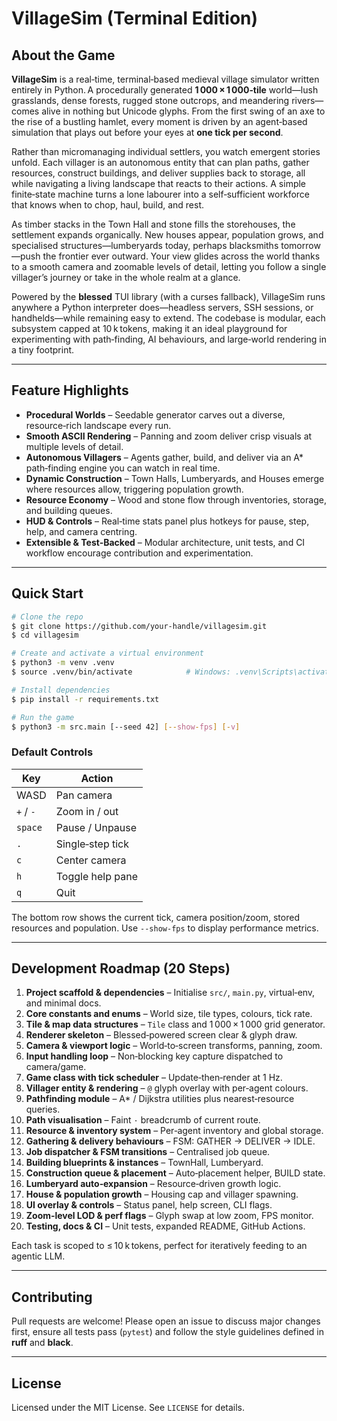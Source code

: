 # VillageSim (Terminal Edition)

## About the Game

**VillageSim** is a real‑time, terminal‑based medieval village simulator written entirely in Python. A procedurally generated **1 000 × 1 000‑tile** world—lush grasslands, dense forests, rugged stone outcrops, and meandering rivers—comes alive in nothing but Unicode glyphs.  From the first swing of an axe to the rise of a bustling hamlet, every moment is driven by an agent‑based simulation that plays out before your eyes at **one tick per second**.

Rather than micromanaging individual settlers, you watch emergent stories unfold.  Each villager is an autonomous entity that can plan paths, gather resources, construct buildings, and deliver supplies back to storage, all while navigating a living landscape that reacts to their actions.  A simple finite‑state machine turns a lone labourer into a self‑sufficient workforce that knows when to chop, haul, build, and rest.

As timber stacks in the Town Hall and stone fills the storehouses, the settlement expands organically.  New houses appear, population grows, and specialised structures—lumberyards today, perhaps blacksmiths tomorrow—push the frontier ever outward.  Your view glides across the world thanks to a smooth camera and zoomable levels of detail, letting you follow a single villager’s journey or take in the whole realm at a glance.

Powered by the **blessed** TUI library (with a curses fallback), VillageSim runs anywhere a Python interpreter does—headless servers, SSH sessions, or handhelds—while remaining easy to extend.  The codebase is modular, each subsystem capped at 10 k tokens, making it an ideal playground for experimenting with path‑finding, AI behaviours, and large‑world rendering in a tiny footprint.

---

## Feature Highlights

* **Procedural Worlds** – Seedable generator carves out a diverse, resource‑rich landscape every run.
* **Smooth ASCII Rendering** – Panning and zoom deliver crisp visuals at multiple levels of detail.
* **Autonomous Villagers** – Agents gather, build, and deliver via an A\* path‑finding engine you can watch in real time.
* **Dynamic Construction** – Town Halls, Lumberyards, and Houses emerge where resources allow, triggering population growth.
* **Resource Economy** – Wood and stone flow through inventories, storage, and building queues.
* **HUD & Controls** – Real‑time stats panel plus hotkeys for pause, step, help, and camera centring.
* **Extensible & Test‑Backed** – Modular architecture, unit tests, and CI workflow encourage contribution and experimentation.

---

## Quick Start

```bash
# Clone the repo
$ git clone https://github.com/your‑handle/villagesim.git
$ cd villagesim

# Create and activate a virtual environment
$ python3 -m venv .venv
$ source .venv/bin/activate            # Windows: .venv\Scripts\activate

# Install dependencies
$ pip install -r requirements.txt

# Run the game
$ python3 -m src.main [--seed 42] [--show-fps] [-v]
```

### Default Controls

| Key       | Action           |
| --------- | ---------------- |
| WASD      | Pan camera       |
| `+` / `-` | Zoom in / out    |
| `space`   | Pause / Unpause  |
| `.`       | Single‑step tick |
| `c`       | Center camera    |
| `h`       | Toggle help pane |
| `q`       | Quit             |

The bottom row shows the current tick, camera position/zoom, stored resources
and population. Use `--show-fps` to display performance metrics.

---

## Development Roadmap (20 Steps)

1. **Project scaffold & dependencies** – Initialise `src/`, `main.py`, virtual‑env, and minimal docs.
2. **Core constants and enums** – World size, tile types, colours, tick rate.
3. **Tile & map data structures** – `Tile` class and 1 000 × 1 000 grid generator.
4. **Renderer skeleton** – Blessed‑powered screen clear & glyph draw.
5. **Camera & viewport logic** – World‑to‑screen transforms, panning, zoom.
6. **Input handling loop** – Non‑blocking key capture dispatched to camera/game.
7. **Game class with tick scheduler** – Update‑then‑render at 1 Hz.
8. **Villager entity & rendering** – `@` glyph overlay with per‑agent colours.
9. **Pathfinding module** – A\* / Dijkstra utilities plus nearest‑resource queries.
10. **Path visualisation** – Faint `·` breadcrumb of current route.
11. **Resource & inventory system** – Per‑agent inventory and global storage.
12. **Gathering & delivery behaviours** – FSM: GATHER → DELIVER → IDLE.
13. **Job dispatcher & FSM transitions** – Centralised job queue.
14. **Building blueprints & instances** – TownHall, Lumberyard.
15. **Construction queue & placement** – Auto‑placement helper, BUILD state.
16. **Lumberyard auto‑expansion** – Resource‑driven growth logic.
17. **House & population growth** – Housing cap and villager spawning.
18. **UI overlay & controls** – Status panel, help screen, CLI flags.
19. **Zoom‑level LOD & perf flags** – Glyph swap at low zoom, FPS monitor.
20. **Testing, docs & CI** – Unit tests, expanded README, GitHub Actions.

Each task is scoped to ≤ 10 k tokens, perfect for iteratively feeding to an agentic LLM.

---

## Contributing

Pull requests are welcome!  Please open an issue to discuss major changes first, ensure all tests pass (`pytest`) and follow the style guidelines defined in **ruff** and **black**.

---

## License

Licensed under the MIT License.  See `LICENSE` for details.